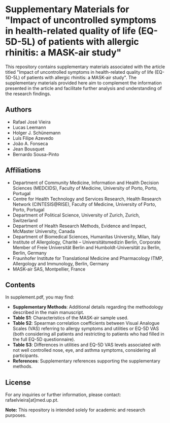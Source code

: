# Supplementary Materials for "Impact of uncontrolled symptoms in health-related quality of life (EQ-5D-5L) of patients with allergic rhinitis: a MASK-air study"

This repository contains supplementary materials associated with the article titled "Impact of uncontrolled symptoms in health-related quality of life (EQ-5D-5L) of patients with allergic rhinitis: a MASK-air study". The supplementary materials provided here aim to complement the information presented in the article and facilitate further analysis and understanding of the research findings.

## Authors

- Rafael José Vieira
- Lucas Leemann
- Holger J. Schünemann
- Luís Filipe Azevedo
- João A. Fonseca
- Jean Bousquet
- Bernardo Sousa-Pinto

## Affiliations

- Department of Community Medicine, Information and Health Decision Sciences (MEDCIDS), Faculty of Medicine, University of Porto, Porto, Portugal
- Centre for Health Technology and Services Research, Health Research Network (CINTESIS@RISE), Faculty of Medicine, University of Porto, Porto, Portugal
- Department of Political Science, University of Zurich, Zurich, Switzerland
- Department of Health Research Methods, Evidence and Impact, McMaster University, Canada
- Department of Biomedical Sciences, Humanitas University, Milan, Italy
- Institute of Allergology, Charité – Universitätsmedizin Berlin, Corporate Member of Freie Universität Berlin and Humboldt-Universität zu Berlin, Berlin, Germany
- Fraunhofer Institute for Translational Medicine and Pharmacology ITMP, Allergology and Immunology, Berlin, Germany
- MASK-air SAS, Montpellier, France

## Contents

In supplement.pdf, you may find:

- **Supplementary Methods**: Additional details regarding the methodology described in the main manuscript.
- **Table S1**: Characteristics of the MASK-air sample used.
- **Table S2**: Spearman correlation coefficients between Visual Analogue Scales (VAS) referring to allergy symptoms and utilities or EQ-5D VAS (both considering all patients and restricting to patients who had filled in the full EQ-5D questionnaire).
- **Table S3**: Differences in utilities and EQ-5D VAS levels associated with not well controlled nose, eye, and asthma symptoms, considering all participants.
- **References**: Supplementary references supporting the supplementary methods.

## License

For any inquiries or further information, please contact: rafaelvieira[at]med.up.pt.

**Note:** This repository is intended solely for academic and research purposes.
